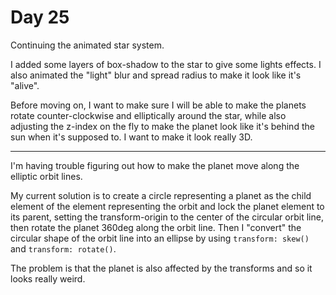 # Day 25

Continuing the animated star system.

I added some layers of box-shadow to the star to give some lights effects. I also animated the "light" blur and spread radius to make it look like it's "alive".

Before moving on, I want to make sure I will be able to make the planets rotate counter-clockwise and elliptically around the star, while also adjusting the z-index on the fly to make the planet look like it's behind the sun when it's supposed to. I want to make it look really 3D.

---

I'm having trouble figuring out how to make the planet move along the elliptic orbit lines.

My current solution is to create a circle representing a planet as the child element of the element representing the orbit and lock the planet element to its parent, setting the transform-origin to the center of the circular orbit line, then rotate the planet 360deg along the orbit line. Then I "convert" the circular shape of the orbit line into an ellipse by using `transform: skew()` and `transform: rotate()`.

The problem is that the planet is also affected by the transforms and so it looks really weird.
